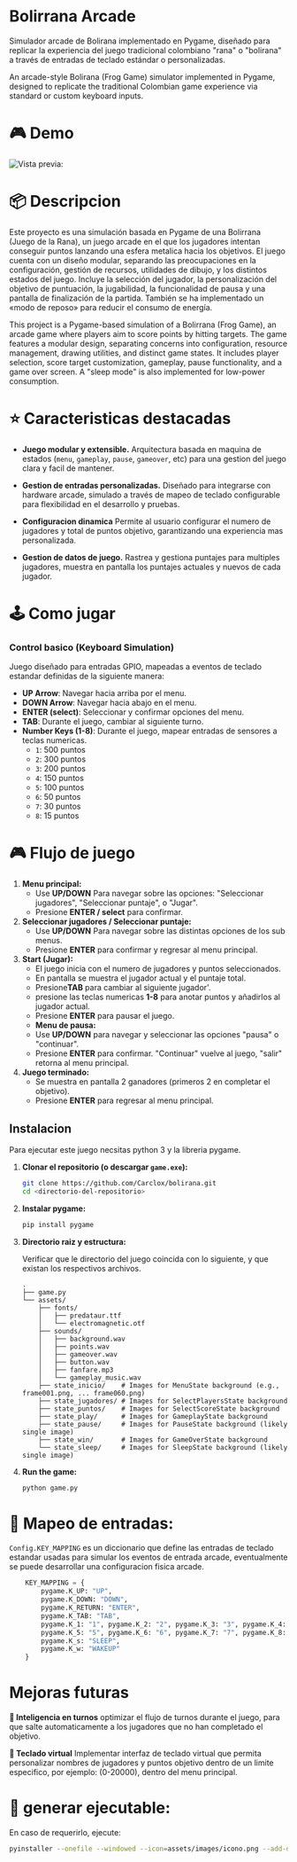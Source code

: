 # Bolirrana Arcade

Simulador arcade de Bolirana implementado en Pygame, diseñado para replicar la experiencia del juego tradicional colombiano "rana" o "bolirana" a través de entradas de teclado estándar o personalizadas.

An arcade-style Bolirana (Frog Game) simulator implemented in Pygame, designed to replicate the traditional Colombian game experience via standard or custom keyboard inputs.

# :video_game: Demo
![Vista previa:](https://media1.giphy.com/media/v1.Y2lkPTc5MGI3NjExNjFmdWF5a3lpbGw5d3Qyanc0aTV3cTd1YzhndHFrZGd0MzNlcHRhcCZlcD12MV9pbnRlcm5hbF9naWZfYnlfaWQmY3Q9Zw/50pw4rhiug0Fm2y5DS/giphy.gif)




# :package:  Descripcion

Este proyecto es una simulación basada en Pygame de una Bolirrana (Juego de la Rana), un juego arcade en el que los jugadores intentan conseguir puntos lanzando una esfera metalica hacia los objetivos. El juego cuenta con un diseño modular, separando las preocupaciones en la configuración, gestión de recursos, utilidades de dibujo, y los distintos estados del juego. Incluye la selección del jugador, la personalización del objetivo de puntuación, la jugabilidad, la funcionalidad de pausa y una pantalla de finalización de la partida. También se ha implementado un «modo de reposo» para reducir el consumo de energía.


This project is a Pygame-based simulation of a Bolirrana (Frog Game), an arcade game where players aim to score points by hitting targets. The game features a modular design, separating concerns into configuration, resource management, drawing utilities, and distinct game states. It includes player selection, score target customization, gameplay, pause functionality, and a game over screen. A "sleep mode" is also implemented for low-power consumption.

# :star: Caracteristicas destacadas

* **Juego modular y extensible.** Arquitectura basada en maquina de estados (```menu```, ```gameplay```, ```pause```, ```gameover```, etc) para una gestion del juego clara y facil de mantener.
* **Gestion de entradas personalizadas.** Diseñado para integrarse con hardware arcade, simulado a través de mapeo de teclado configurable para flexibilidad en el desarrollo y pruebas.
* **Configuracion dinamica** Permite al usuario configurar el numero de jugadores y total de puntos objetivo, garantizando una experiencia mas personalizada.

* **Gestion de datos de juego.** Rastrea y gestiona puntajes para multiples jugadores, muestra en pantalla los puntajes actuales y nuevos de cada jugador.



# :joystick: Como jugar

### Control basico (Keyboard Simulation)

Juego diseñado para entradas GPIO, mapeadas a eventos de teclado estandar definidas de la siguiente manera:

* **UP Arrow**: Navegar hacia arriba por el menu.
* **DOWN Arrow**: Navegar hacia abajo en el menu.
* **ENTER (select)**: Seleccionar y confirmar opciones del menu.
* **TAB**: Durante el juego, cambiar al siguiente turno.
* **Number Keys (1-8)**: Durante el juego, mapear entradas de sensores a teclas numericas.
    * `1`: 500 puntos
    * `2`: 300 puntos
    * `3`: 200 puntos
    * `4`: 150 puntos
    * `5`: 100 puntos
    * `6`: 50 puntos
    * `7`: 30 puntos
    * `8`: 15 puntos


# :video_game: Flujo de juego

1.  **Menu principal:**
    * Use **UP/DOWN** Para navegar sobre las opciones: "Seleccionar jugadores", "Seleccionar puntaje", o "Jugar".
    * Presione **ENTER / select** para confirmar.
2.  **Seleccionar jugadores / Seleccionar puntaje:**
    * Use **UP/DOWN** Para navegar sobre las distintas opciones de los sub menus.
    * Presione **ENTER** para confirmar y regresar al menu principal.
3.  **Start (Jugar):**
    * El juego inicia con el numero de jugadores y puntos seleccionados.
    * En pantalla se muestra el jugador actual y el puntaje total.
    * Presione**TAB** para cambiar al siguiente jugador'.
    * presione las teclas numericas **1-8** para anotar puntos y añadirlos al jugador actual.
    * Presione **ENTER** para pausar el juego.
    *  **Menu de pausa:**
    * Use **UP/DOWN** para navegar y seleccionar las opciones "pausa" o "continuar".
    * Presione **ENTER** para confirmar. "Continuar" vuelve al juego, "salir" retorna al menu principal.
5.  **Juego terminado:**
    * Se muestra en pantalla 2 ganadores (primeros 2 en completar el objetivo).
    * Presione **ENTER** para regresar al menu principal.


## Instalacion

Para ejecutar este juego necsitas python 3 y la libreria pygame.

1.  **Clonar el repositorio (o descargar `game.exe`):**

    ```bash
    git clone https://github.com/Carclox/bolirana.git
    cd <directorio-del-repositorio>
    ```

2.  **Instalar pygame:**

    ```bash
    pip install pygame
    ```

3.  **Directorio raiz y estructura:**

    Verificar que le directorio del juego coincida con lo siguiente, y que existan los respectivos archivos.

    ```
    .
    ├── game.py
    └── assets/
        ├── fonts/
        │   ├── predataur.ttf
        │   └── electromagnetic.otf
        ├── sounds/
        │   ├── background.wav
        │   ├── points.wav
        │   ├── gameover.wav
        │   ├── button.wav
        │   ├── fanfare.mp3
        │   └── gameplay_music.wav
        ├── state_inicio/    # Images for MenuState background (e.g.,       frame001.png, ... frame060.png)
        ├── state_jugadores/ # Images for SelectPlayersState background
        ├── state_puntos/    # Images for SelectScoreState background
        ├── state_play/      # Images for GameplayState background
        ├── state_pause/     # Images for PauseState background (likely single image)
        ├── state_win/       # Images for GameOverState background
        └── state_sleep/     # Images for SleepState background (likely single image)
    ```



4.  **Run the game:**

    ```bash
    python game.py
    ```



# :space_invader: Mapeo de entradas:

`Config.KEY_MAPPING` es un diccionario que define las entradas de teclado estandar usadas para simular los eventos de entrada arcade, eventualmente se puede desarrollar una configuracion fisica arcade.

```python
    KEY_MAPPING = {
        pygame.K_UP: "UP",
        pygame.K_DOWN: "DOWN",
        pygame.K_RETURN: "ENTER",
        pygame.K_TAB: "TAB",
        pygame.K_1: "1", pygame.K_2: "2", pygame.K_3: "3", pygame.K_4: "4",
        pygame.K_5: "5", pygame.K_6: "6", pygame.K_7: "7", pygame.K_8: "8",
        pygame.K_s: "SLEEP",
        pygame.K_w: "WAKEUP"
    }

```


# Mejoras futuras
**:memo: Inteligencia en turnos** optimizar el flujo de turnos durante el juego, para que salte automaticamente a los jugadores que no han completado el objetivo.

**:memo: Teclado virtual** Implementar interfaz de teclado virtual que permita personalizar nombres de jugadores y puntos objetivo dentro de un limite especifico, por ejemplo: (0-20000), dentro del menu principal.



# **:slot_machine: generar ejecutable:**
En caso de requerirlo, ejecute:
```bash
pyinstaller --onefile --windowed --icon=assets/images/icono.png --add-data "assets;assets" rana.py
```